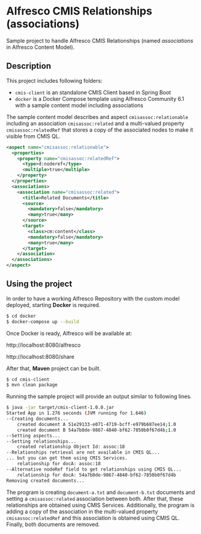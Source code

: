 # Alfresco CMIS Relationships (associations)

Sample project to handle Alfresco CMIS Relationships (named *associations* in Alfresco Content Model).

## Description

This project includes following folders:

* `cmis-client` is an standalone CMIS Client based in Spring Boot
* `docker` is a Docker Compose template using Alfresco Community 6.1 with a sample content model including associations

The sample content model describes and aspect `cmisassoc:relationable` including an association `cmisassoc:related` and a multi-valued property `cmisassoc:relatedRef` that stores a copy of the associated nodes to make it visible from CMIS QL.

```xml
<aspect name="cmisassoc:relationable">
  <properties>
    <property name="cmisassoc:relatedRef">
      <type>d:noderef</type>
      <multiple>true</multiple>
    </property>
  </properties>
  <associations>
    <association name="cmisassoc:related">
      <title>Related Documents</title>
      <source>
        <mandatory>false</mandatory>
        <many>true</many>
      </source>
      <target>
        <class>cm:content</class>
        <mandatory>false</mandatory>
        <many>true</many>
      </target>
    </association>
  </associations>
</aspect>
```

## Using the project

In order to have a working Alfresco Repository with the custom model deployed, starting **Docker** is required.

```sh
$ cd docker
$ docker-compose up --build
```

Once Docker is ready, Alfresco will be available at:

http://localhost:8080/alfresco

http://localhost:8080/share

After that, **Maven** project can be built.

```sh
$ cd cmis-client
$ mvn clean package
```

Running the sample project will provide an output similar to following lines.

```sh
$ java -jar target/cmis-client-1.0.0.jar
Started App in 1.276 seconds (JVM running for 1.646)
--Creating documents...
	created document A 51e29133-e071-4719-bcff-e979b687ee14;1.0
	created document B 54a7b8de-9867-4840-bf62-7850b0f67d4b;1.0
--Setting aspects...
--Setting relationships...
	created relationship Object Id: assoc:18
--Relationships retrieval are not available in CMIS QL...
... but you can get them using CMIS Services.
	relationship for docA: assoc:18
--Alternative nodeRef field to get relationships using CMIS QL...
	relationship for docA: 54a7b8de-9867-4840-bf62-7850b0f67d4b
Removing created documents...
```

The program is creating `document-a.txt` and `document-b.txt` documents and setting a `cmisassoc:related` association between both. After that, these relationships are obtained using CMIS Services. Additionally, the program is adding a copy of the association in the multi-valued property `cmisassoc:relatedRef` and this association is obtained using CMIS QL. Finally, both documents are removed.
